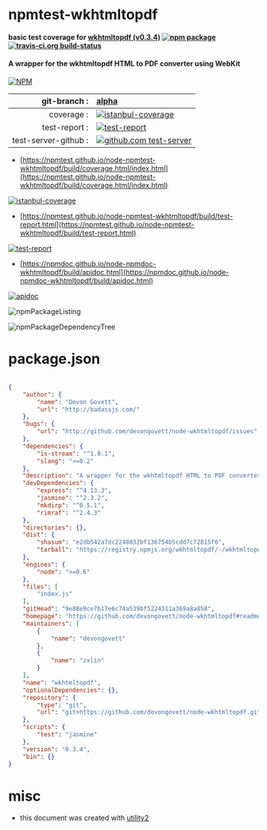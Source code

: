 # npmtest-wkhtmltopdf

#### basic test coverage for  [wkhtmltopdf (v0.3.4)](https://github.com/devongovett/node-wkhtmltopdf#readme)  [![npm package](https://img.shields.io/npm/v/npmtest-wkhtmltopdf.svg?style=flat-square)](https://www.npmjs.org/package/npmtest-wkhtmltopdf) [![travis-ci.org build-status](https://api.travis-ci.org/npmtest/node-npmtest-wkhtmltopdf.svg)](https://travis-ci.org/npmtest/node-npmtest-wkhtmltopdf)

#### A wrapper for the wkhtmltopdf HTML to PDF converter using WebKit

[![NPM](https://nodei.co/npm/wkhtmltopdf.png?downloads=true&downloadRank=true&stars=true)](https://www.npmjs.com/package/wkhtmltopdf)

| git-branch : | [alpha](https://github.com/npmtest/node-npmtest-wkhtmltopdf/tree/alpha)|
|--:|:--|
| coverage : | [![istanbul-coverage](https://npmtest.github.io/node-npmtest-wkhtmltopdf/build/coverage.badge.svg)](https://npmtest.github.io/node-npmtest-wkhtmltopdf/build/coverage.html/index.html)|
| test-report : | [![test-report](https://npmtest.github.io/node-npmtest-wkhtmltopdf/build/test-report.badge.svg)](https://npmtest.github.io/node-npmtest-wkhtmltopdf/build/test-report.html)|
| test-server-github : | [![github.com test-server](https://npmtest.github.io/node-npmtest-wkhtmltopdf/GitHub-Mark-32px.png)](https://npmtest.github.io/node-npmtest-wkhtmltopdf/build/app/index.html) | | build-artifacts : | [![build-artifacts](https://npmtest.github.io/node-npmtest-wkhtmltopdf/glyphicons_144_folder_open.png)](https://github.com/npmtest/node-npmtest-wkhtmltopdf/tree/gh-pages/build)|

- [https://npmtest.github.io/node-npmtest-wkhtmltopdf/build/coverage.html/index.html](https://npmtest.github.io/node-npmtest-wkhtmltopdf/build/coverage.html/index.html)

[![istanbul-coverage](https://npmtest.github.io/node-npmtest-wkhtmltopdf/build/screenCapture.buildCi.browser.%252Ftmp%252Fbuild%252Fcoverage.lib.html.png)](https://npmtest.github.io/node-npmtest-wkhtmltopdf/build/coverage.html/index.html)

- [https://npmtest.github.io/node-npmtest-wkhtmltopdf/build/test-report.html](https://npmtest.github.io/node-npmtest-wkhtmltopdf/build/test-report.html)

[![test-report](https://npmtest.github.io/node-npmtest-wkhtmltopdf/build/screenCapture.buildCi.browser.%252Ftmp%252Fbuild%252Ftest-report.html.png)](https://npmtest.github.io/node-npmtest-wkhtmltopdf/build/test-report.html)

- [https://npmdoc.github.io/node-npmdoc-wkhtmltopdf/build/apidoc.html](https://npmdoc.github.io/node-npmdoc-wkhtmltopdf/build/apidoc.html)

[![apidoc](https://npmdoc.github.io/node-npmdoc-wkhtmltopdf/build/screenCapture.buildCi.browser.%252Ftmp%252Fbuild%252Fapidoc.html.png)](https://npmdoc.github.io/node-npmdoc-wkhtmltopdf/build/apidoc.html)

![npmPackageListing](https://npmtest.github.io/node-npmtest-wkhtmltopdf/build/screenCapture.npmPackageListing.svg)

![npmPackageDependencyTree](https://npmtest.github.io/node-npmtest-wkhtmltopdf/build/screenCapture.npmPackageDependencyTree.svg)



# package.json

```json

{
    "author": {
        "name": "Devon Govett",
        "url": "http://badassjs.com/"
    },
    "bugs": {
        "url": "http://github.com/devongovett/node-wkhtmltopdf/issues"
    },
    "dependencies": {
        "is-stream": "^1.0.1",
        "slang": ">=0.2"
    },
    "description": "A wrapper for the wkhtmltopdf HTML to PDF converter using WebKit",
    "devDependencies": {
        "express": "^4.13.3",
        "jasmine": "^2.3.2",
        "mkdirp": "^0.5.1",
        "rimraf": "^2.4.3"
    },
    "directories": {},
    "dist": {
        "shasum": "e2db542a7dc2248032bf136754b5cdd7cf2815f0",
        "tarball": "https://registry.npmjs.org/wkhtmltopdf/-/wkhtmltopdf-0.3.4.tgz"
    },
    "engines": {
        "node": ">=0.6"
    },
    "files": [
        "index.js"
    ],
    "gitHead": "9e88e9ce7b17e6c74a539bf5224311a369a8a858",
    "homepage": "https://github.com/devongovett/node-wkhtmltopdf#readme",
    "maintainers": [
        {
            "name": "devongovett"
        },
        {
            "name": "zxlin"
        }
    ],
    "name": "wkhtmltopdf",
    "optionalDependencies": {},
    "repository": {
        "type": "git",
        "url": "git+https://github.com/devongovett/node-wkhtmltopdf.git"
    },
    "scripts": {
        "test": "jasmine"
    },
    "version": "0.3.4",
    "bin": {}
}
```



# misc
- this document was created with [utility2](https://github.com/kaizhu256/node-utility2)
